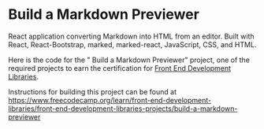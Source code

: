 # Build a Markdown Previewer

React application converting Markdown into HTML from an editor. Built with React, React-Bootstrap, marked, marked-react, JavaScript, CSS, and HTML.

Here is the code for the " Build a Markdown Previewer" project, one of the required projects to earn the certification for [Front End Development Libraries](https://www.freecodecamp.org/learn/front-end-development-libraries).

Instructions for building this project can be found at https://www.freecodecamp.org/learn/front-end-development-libraries/front-end-development-libraries-projects/build-a-markdown-previewer
